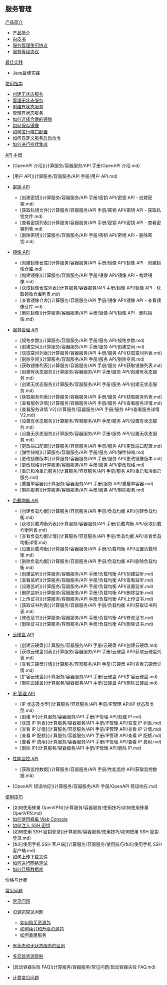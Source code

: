 ## 服务管理

[产品简介]()
 
  * [产品简介](计算服务/容器服务/产品简介/服务管理产品简介.md)
  * [白皮书](计算服务/容器服务/产品简介/容器服务白皮书.md)
  * [服务管理使用协议](计算服务/容器服务/产品简介/服务管理功能使用协议.md)
  * [服务等级协议](计算服务/容器服务/产品简介/服务管理服务等级协议（SLA）.md)

[最佳实践]()
  * [Java最佳实践](计算服务/容器服务/最佳实践/Java最佳实践.md)

[使用指南]()

  * [创建无状态服务](计算服务/容器服务/使用指南/创建无状态服务.md)
  * [管理无状态服务](计算服务/容器服务/使用指南/管理无状态服务.md)
  * [创建有状态服务](计算服务/容器服务/使用指南/创建有状态服务.md)
  * [管理有状态服务](计算服务/容器服务/使用指南/管理有状态服务.md)
  * [如何选择合适的镜像](计算服务/容器服务/使用指南/如何选择合适的镜像.md)
  * [如何保存镜像](计算服务/容器服务/使用指南/如何保存镜像.md)
  * [如何进行端口配置](计算服务/容器服务/使用指南/如何进行端口配置.md)
  * [如何自定义服务启动命令](计算服务/容器服务/使用指南/如何自定义服务启动命令.md)
  * [如何进行持续集成](计算服务/容器服务/使用指南/如何进行持续集成.md)

[API 手册]()

* [OpenAPI 介绍](计算服务/容器服务/API 手册/OpenAPI 介绍.md)
* [用户 API](计算服务/容器服务/API 手册/用户 API.md)
* [密钥 API]()

  * [创建密钥](计算服务/容器服务/API 手册/密钥 API/密钥 API - 创建密钥.md)
  * [获取私钥文件](计算服务/容器服务/API 手册/密钥 API/密钥 API - 获取私钥文件.md)
  * [查看密钥列表](计算服务/容器服务/API 手册/密钥 API/密钥 API - 查看密钥列表.md)
  * [删除密钥](计算服务/容器服务/API 手册/密钥 API/密钥 API - 删除密钥.md)
* [镜像 API]()

  * [创建镜像仓库](计算服务/容器服务/API 手册/镜像 API/镜像 API - 创建镜像仓库.md)
  * [构建镜像](计算服务/容器服务/API 手册/镜像 API/镜像 API - 构建镜像.md)
  * [获取镜像仓库列表](计算服务/容器服务/API 手册/镜像 API/镜像 API - 获取镜像仓库列表.md)
  * [查看镜像仓库](计算服务/容器服务/API 手册/镜像 API/镜像 API - 查看镜像仓库.md)
  * [删除镜像](计算服务/容器服务/API 手册/镜像 API/镜像 API - 删除镜像.md)
* [服务管理 API]()

  * [规格参数](计算服务/容器服务/API 手册/服务 API/规格参数.md)
  * [创建空间](计算服务/容器服务/API 手册/服务 API/创建空间.md)
  * [获取空间列表](计算服务/容器服务/API 手册/服务 API/获取空间列表.md)
  * [删除空间](计算服务/容器服务/API 手册/服务 API/删除空间.md)
  * [获取镜像列表](计算服务/容器服务/API 手册/服务 API/获取镜像列表.md)
  * [创建有状态服务](计算服务/容器服务/API 手册/服务 API/创建有状态服务.md)
  * [创建无状态服务](计算服务/容器服务/API 手册/服务 API/创建无状态服务.md)
  * [获取服务列表](计算服务/容器服务/API 手册/服务 API/获取服务列表.md)
  * [查看服务详情](计算服务/容器服务/API 手册/服务 API/查看服务详情.md)
  * [查看服务详情 V2](计算服务/容器服务/API 手册/服务 API/查看服务详情V2.md)
  * [设置有状态服务](计算服务/容器服务/API 手册/服务 API/设置有状态服务.md)
  * [设置无状态服务](计算服务/容器服务/API 手册/服务 API/设置无状态服务.md)
  * [更改端口配置](计算服务/容器服务/API 手册/服务 API/更改端口配置.md)
  * [弹性伸缩](计算服务/容器服务/API 手册/服务 API/弹性伸缩.md)
  * [更改镜像版本](计算服务/容器服务/API 手册/服务 API/更改镜像版本.md)
  * [更改规格](计算服务/容器服务/API 手册/服务 API/更改规格.md)
  * [重启和冷重启服务](计算服务/容器服务/API 手册/服务 API/重启和冷重启服务.md)
  * [重启单容器](计算服务/容器服务/API 手册/服务 API/重启单容器.md)
  * [删除服务](计算服务/容器服务/API 手册/服务 API/删除服务.md)
* [负载均衡 API]()

  * [创建负载均衡](计算服务/容器服务/API 手册/负载均衡 API/创建负载均衡.md)
  * [获取负载均衡列表](计算服务/容器服务/API 手册/负载均衡 API/获取负载均衡列表.md)
  * [查看负载均衡详情](计算服务/容器服务/API 手册/负载均衡 API/查看负载均衡详情.md)
  * [设置负载均衡](计算服务/容器服务/API 手册/负载均衡 API/设置负载均衡.md)
  * [删除负载均衡](计算服务/容器服务/API 手册/负载均衡 API/删除负载均衡.md)
  * [创建监听](计算服务/容器服务/API 手册/负载均衡 API/创建监听.md)
  * [查看监听](计算服务/容器服务/API 手册/负载均衡 API/查看监听.md)
  * [设置监听](计算服务/容器服务/API 手册/负载均衡 API/设置监听.md)
  * [删除监听](计算服务/容器服务/API 手册/负载均衡 API/删除监听.md)
  * [上传证书](计算服务/容器服务/API 手册/负载均衡 API/上传证书.md)
  * [获取证书列表](计算服务/容器服务/API 手册/负载均衡 API/获取证书列表.md)
  * [修改证书](计算服务/容器服务/API 手册/负载均衡 API/修改证书.md)
  * [删除证书](计算服务/容器服务/API 手册/负载均衡 API/删除证书.md)
* [云硬盘 API]()

  * [创建云硬盘](计算服务/容器服务/API 手册/云硬盘 API/创建云硬盘.md)
  * [获取云硬盘列表](计算服务/容器服务/API 手册/云硬盘 API/获取云硬盘列表.md)
  * [查看云硬盘详情](计算服务/容器服务/API 手册/云硬盘 API/查看云硬盘详情.md)
  * [扩容云硬盘](计算服务/容器服务/API 手册/云硬盘 API/扩容云硬盘.md)
  * [删除云硬盘](计算服务/容器服务/API 手册/云硬盘 API/删除云硬盘.md) 
* [IP 管理 API]()

  * [IP 状态及类型](计算服务/容器服务/API 手册/IP管理 API/IP 状态及类型.md)
  * [创建 IP](计算服务/容器服务/API 手册/IP管理 API/创建 IP.md)
  * [获取 IP 列表](计算服务/容器服务/API 手册/IP管理 API/获取 IP 列表.md)
  * [查看 IP 详情](计算服务/容器服务/API 手册/IP管理 API/查看 IP 详情.md)
  * [查看 IP 配额](计算服务/容器服务/API 手册/IP管理 API/查看 IP 配额.md)
  * [查看 IP 费用](计算服务/容器服务/API 手册/IP管理 API/查看 IP 费用.md)
  * [删除 IP](计算服务/容器服务/API 手册/IP管理 API/删除 IP.md)
* [性能监控 API]()

  * [获取监控数据](计算服务/容器服务/API 手册/性能监控 API/获取监控数据.md)
* [OpenAPI 错误响应](计算服务/容器服务/API 手册/OpenAPI 错误响应.md)

[使用技巧]()

  * [如何使用蜂巢 OpenVPN](计算服务/容器服务/使用技巧/如何使用蜂巢 OpenVPN.md)
  * [如何使用蜂巢 Web Console](计算服务/容器服务/使用技巧/如何使用蜂巢WebConsole.md)
  * [如何注入 SSH 密钥](计算服务/容器服务/使用技巧/如何注入SSH密钥.md)
  * [如何使用 SSH 密钥登录](计算服务/容器服务/使用技巧/如何使用 SSH 密钥登录.md)
  * [如何使用手机 SSH 客户端](计算服务/容器服务/使用技巧/如何使用手机 SSH 客户端.md)
  * [如何上传下载文件](计算服务/容器服务/使用技巧/如何上传下载文件.md)
  * [如何进行网络测试](计算服务/容器服务/使用技巧/如何进行网络测试.md)
  * [如何迁移数据库](计算服务/容器服务/使用技巧/如何迁移数据库.md)

[价格与计费](计算服务/容器服务/服务管理价格与计费.md)

[常见问题]()

* [常见问题](计算服务/容器服务/常见问题/服务管理常见问题.md)
* [资源包常见问题]()

  * [如何购买资源包](计算服务/容器服务/常见问题/资源包常见问题/如何购买服务资源包.md)
  * [如何续订和升级资源包](计算服务/容器服务/常见问题/资源包常见问题/如何续订和升级服务资源包.md)
  * [如何重建服务](计算服务/容器服务/常见问题/资源包常见问题/如何重建服务.md)
* [有状态和无状态服务的区别](计算服务/容器服务/常见问题/有状态服务和无状态服务的区别.md)
* [多容器资源限制](计算服务/容器服务/常见问题/多容器资源限制.md)
* [启动容器失败 FAQ](计算服务/容器服务/常见问题/启动容器失败 FAQ.md)
* [计费常见问题](计算服务/容器服务/常见问题/计费常见问题.md)